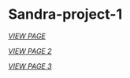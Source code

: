 # Sandra-project-1

[_VIEW PAGE_](https://ajayos.github.io/Sandra-project-1)

[_VIEW PAGE 2_](https://ajayos.github.io/Sandra-project-1/part1)

[_VIEW PAGE 3_](https://ajayos.github.io/Sandra-project-1/3/)
